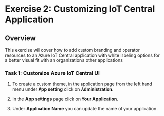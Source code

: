 # Exercise 2: Customizing IoT Central Application

## Overview

This exercise will cover how to add custom branding and operator resources to an Azure IoT Central application with white labeling options for a better visual fit with an organization’s other applications

### Task 1: Customize Azure IoT Central UI 

1. To create a custom theme, in the application page from the left hand menu  under **App setting**  click on **Administration**.

1. In the **App settings** page click on **Your Application**. 

1. Under **Application Name**  you can update the name of your application.


